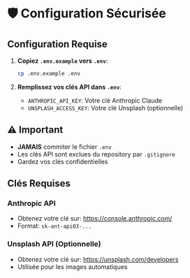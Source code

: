 # 🛡️ Configuration Sécurisée

## Configuration Requise

1. **Copiez `.env.example` vers `.env`**:
   ```bash
   cp .env.example .env
   ```

2. **Remplissez vos clés API dans `.env`**:
   - `ANTHROPIC_API_KEY`: Votre clé Anthropic Claude
   - `UNSPLASH_ACCESS_KEY`: Votre clé Unsplash (optionnelle)

## ⚠️ Important

- **JAMAIS** commiter le fichier `.env` 
- Les clés API sont exclues du repository par `.gitignore`
- Gardez vos clés confidentielles

## Clés Requises

### Anthropic API
- Obtenez votre clé sur: https://console.anthropic.com/
- Format: `sk-ant-api03-...`

### Unsplash API (Optionnelle)
- Obtenez votre clé sur: https://unsplash.com/developers
- Utilisée pour les images automatiques

